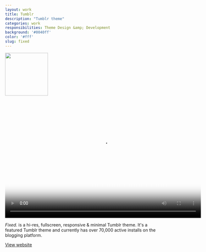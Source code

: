 ```yaml
---
layout: work
title: Tumblr
description: "Tumblr theme"
categories: work
responsibilities: Theme Design &amp; Development
background: '#0040ff'
color: '#fff'
slug: fixed
---
```


<div class="IntroImg">
  <img src="{{ site.root }}/work/fixed/fixed3d.gif" style="width: 140px" />
</div>

<div>
  <video id="fixed" class="browser_img" title="Fixed. Theme"
    preload="auto" width="640" height="400" poster="{{ site.root }}/work/fixed/fixed+.png" data-setup="{}">
    <source src="{{ site.root }}/work/fixed/fixed+.mp4" type='video/mp4'>
  </video>
</div>

<em>Fixed.</em> is a hi-res, fullscreen, responsive &amp; minimal Tumblr theme. It's a featured Tumblr theme and currently has over 70,000 active installs on the blogging platform.

<a href="http://fixed.andrevv.com" class="button" rel="external">View website</a>